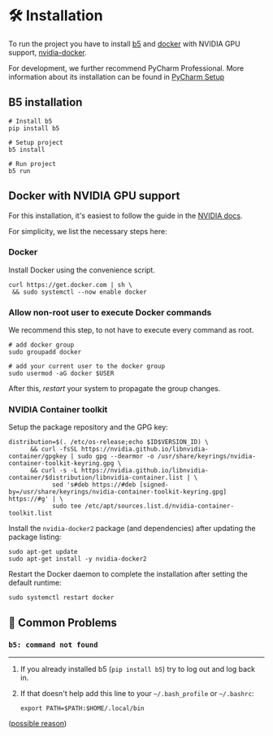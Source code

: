 # 🛠️ Installation

To run the project you have to install [b5](https://github.com/team23/b5) and [docker](https://docs.docker.com/engine/install/) with NVIDIA GPU support, [nvidia-docker](https://docs.nvidia.com/datacenter/cloud-native/container-toolkit/install-guide.html#docker).

For development, we further recommend PyCharm Professional. More information about its installation can be found in [PyCharm Setup](../02_development/06_pycharm_setup.md)

## B5 installation

```shell
# Install b5
pip install b5

# Setup project
b5 install

# Run project
b5 run
```

## Docker with NVIDIA GPU support

For this installation, it's easiest to follow the guide in the [NVIDIA docs](https://docs.nvidia.com/datacenter/cloud-native/container-toolkit/install-guide.html#docker).

For simplicity, we list the necessary steps here:

### Docker

Install Docker using the convenience script.

```shell
curl https://get.docker.com | sh \
 && sudo systemctl --now enable docker
```

### Allow non-root user to execute Docker commands

We recommend this step, to not have to execute every command as root.

```shell
# add docker group
sudo groupadd docker

# add your current user to the docker group
sudo usermod -aG docker $USER
```

After this, _restart_ your system to propagate the group changes.

### NVIDIA Container toolkit

Setup the package repository and the GPG key:

```shell
distribution=$(. /etc/os-release;echo $ID$VERSION_ID) \
      && curl -fsSL https://nvidia.github.io/libnvidia-container/gpgkey | sudo gpg --dearmor -o /usr/share/keyrings/nvidia-container-toolkit-keyring.gpg \
      && curl -s -L https://nvidia.github.io/libnvidia-container/$distribution/libnvidia-container.list | \
            sed 's#deb https://#deb [signed-by=/usr/share/keyrings/nvidia-container-toolkit-keyring.gpg] https://#g' | \
            sudo tee /etc/apt/sources.list.d/nvidia-container-toolkit.list
```

Install the `nvidia-docker2` package (and dependencies) after updating the package listing:

```shell
sudo apt-get update
sudo apt-get install -y nvidia-docker2
```

Restart the Docker daemon to complete the installation after setting the default runtime:

```shell
sudo systemctl restart docker
```

## 🚨 Common Problems

### `b5: command not found`

---

1. If you already installed b5 (`pip install b5`) try to log out and log back in.

2. If that doesn't help add this line to your `~/.bash_profile` or `~/.bashrc`:

    ```shell
    export PATH=$PATH:$HOME/.local/bin
    ```

([possible reason](https://stackoverflow.com/a/73256004))
